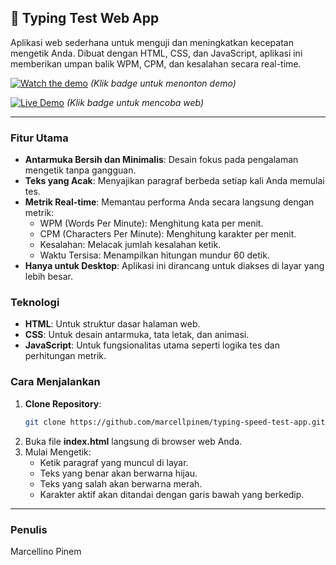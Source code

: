 ## 🚀 Typing Test Web App

Aplikasi web sederhana untuk menguji dan meningkatkan kecepatan mengetik Anda. Dibuat dengan HTML, CSS, dan JavaScript, aplikasi ini memberikan umpan balik WPM, CPM, dan kesalahan secara real-time.

[![Watch the demo](https://img.shields.io/badge/YouTube-Demo-red?logo=youtube)]()
_(Klik badge untuk menonton demo)_

[![Live Demo](https://img.shields.io/badge/Try%20it%20Live-WebApp-blue?logo=netlify)]()
_(Klik badge untuk mencoba web)_

---

### **Fitur Utama**

- **Antarmuka Bersih dan Minimalis**: Desain fokus pada pengalaman mengetik tanpa gangguan.
- **Teks yang Acak**: Menyajikan paragraf berbeda setiap kali Anda memulai tes.
- **Metrik Real-time**: Memantau performa Anda secara langsung dengan metrik:
  - WPM (Words Per Minute): Menghitung kata per menit.
  - CPM (Characters Per Minute): Menghitung karakter per menit.
  - Kesalahan: Melacak jumlah kesalahan ketik.
  - Waktu Tersisa: Menampilkan hitungan mundur 60 detik.
- **Hanya untuk Desktop**: Aplikasi ini dirancang untuk diakses di layar yang lebih besar.

### **Teknologi**

- **HTML**: Untuk struktur dasar halaman web.
- **CSS**: Untuk desain antarmuka, tata letak, dan animasi.
- **JavaScript**: Untuk fungsionalitas utama seperti logika tes dan perhitungan metrik.

### **Cara Menjalankan**

1.  **Clone Repository**:
    ```bash
    git clone https://github.com/marcellpinem/typing-speed-test-app.git
    ```
2.  Buka file **index.html** langsung di browser web Anda.
3.  Mulai Mengetik:
    - Ketik paragraf yang muncul di layar.
    - Teks yang benar akan berwarna hijau.
    - Teks yang salah akan berwarna merah.
    - Karakter aktif akan ditandai dengan garis bawah yang berkedip.

---

### **Penulis**

Marcellino Pinem
